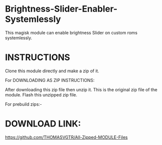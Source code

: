 # Brightness-Slider-Enabler-Systemlessly
This magisk module can enable brightness Slider on custom roms systemlessly.

# INSTRUCTIONS
Clone this module directly and make a zip of it.

For DOWNLOADING AS ZIP INSTRUCTIONS:

After downloading this zip file then unzip it.
This is the original zip file of the module. Flash this unzipped zip file.

For prebuild zips:-
# DOWNLOAD LINK:
https://github.com/THOMASVGTR/All-Zipped-MODULE-Files
